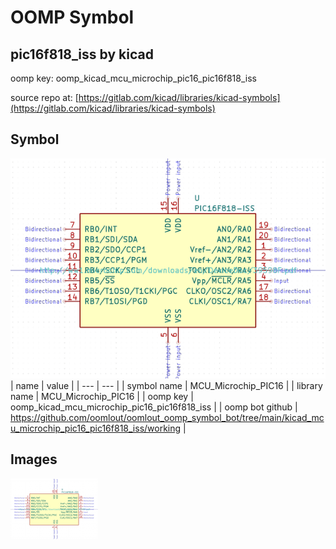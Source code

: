 # OOMP Symbol  
## pic16f818_iss  by kicad  
  
oomp key: oomp_kicad_mcu_microchip_pic16_pic16f818_iss  
  
source repo at: [https://gitlab.com/kicad/libraries/kicad-symbols](https://gitlab.com/kicad/libraries/kicad-symbols)  
## Symbol  
  
[![working.png](working_600.png)](working.png)  
| name | value | 
| --- | --- | 
| symbol name | MCU_Microchip_PIC16 | 
| library name | MCU_Microchip_PIC16 | 
| oomp key | oomp_kicad_mcu_microchip_pic16_pic16f818_iss | 
| oomp bot github | https://github.com/oomlout/oomlout_oomp_symbol_bot/tree/main/kicad_mcu_microchip_pic16_pic16f818_iss/working | 
## Images  
  
[![working.png](working_140.png)](working.png)  
